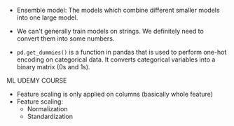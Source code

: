
- Ensemble model: The models which combine different smaller models into one large model. 

- We can't generally train models on strings. We definitely need to convert them into some numbers.

- `pd.get_dummies()` is a function in pandas that is used to perform one-hot encoding on categorical data. It converts categorical variables into a binary matrix (0s and 1s).

ML UDEMY COURSE
- Feature scaling is only applied on columns (basically whole feature)
- Feature scaling:
  - Normalization 
  - Standardization
